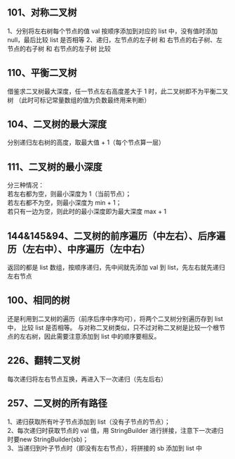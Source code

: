 ## 101、对称二叉树

1、分别将左右树每个节点的值 val 按顺序添加到对应的 list 中，没有值时添加 null，最后比较 list 是否相等
2、递归，左节点的左子树 和 右节点的右子树、左节点的右子树 和 右节点的左子树 比较

## 110、平衡二叉树

借鉴求二叉树最大深度，任一节点左右高度差大于 1 时，此二叉树即不为平衡二叉树
（此时可标记常量数组的值为负数最终用来判断）

## 104、二叉树的最大深度

分别递归左右树的高度，取最大值 + 1（每个节点算一层）

## 111、二叉树的最小深度

分三种情况：  
若左右都为空，则最小深度为 1（当前节点）；  
若左右都不为空，则最小深度为 min + 1；  
若只有一边为空，则此时的最小深度即为最大深度 max + 1

## 144&145&94、二叉树的前序遍历（中左右）、后序遍历（左右中）、中序遍历（左中右）
返回的都是 list 数组，按顺序递归，先中间就先添加 val 到 list，先左右就先递归左右节点

## 100、相同的树
还是利用到二叉树的遍历（前序后序中序均可），将两个二叉树分别遍历存到 list 中，
比较 list 是否相等。
与对称二叉树类似，只不过对称二叉树是比较一个根节点的左右树，因此需要注意添加到
list 中的顺序要相反。

## 226、翻转二叉树
每次递归将左右节点互换，再进入下一次递归（先左后右）

## 257、二叉树的所有路径
1、递归获取所有叶子节点添加到 list（没有子节点的节点）；   
2、每次递归时获取节点的 val 值，用 StringBuilder 进行拼接，注意下一次递归时要new StringBuilder(sb)；  
3、当递归到叶子节点时（即没有左右节点），将拼接的 sb 添加到 list 中